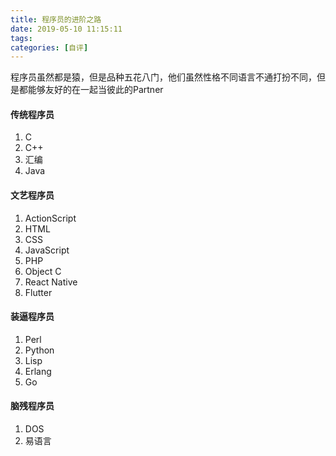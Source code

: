 ```yaml
---
title: 程序员的进阶之路
date: 2019-05-10 11:15:11
tags: 
categories: [自评]
---
```


程序员虽然都是猿，但是品种五花八门，他们虽然性格不同语言不通打扮不同，但是都能够友好的在一起当彼此的Partner

<!--more-->

#### 传统程序员

1. C
2. C++
3. 汇编
4. Java

#### 文艺程序员

1. ActionScript
2. HTML
3. CSS
4. JavaScript
6. PHP
7. Object C
8. React Native
9. Flutter

#### 装逼程序员
1. Perl
2. Python
3. Lisp
4. Erlang
5. Go

#### 脑残程序员

1. DOS
2. 易语言